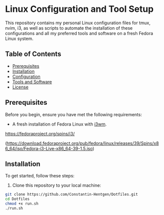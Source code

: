 # Linux Configuration and Tool Setup

This repository contains my personal Linux configuration files for tmux, nvim, i3, as well as scripts to automate the installation of these configurations and all my preferred tools and software on a fresh Fedora Linux system.

## Table of Contents

- [Prerequisites](#prerequisites)
- [Installation](#installation)
- [Configuration](#configuration)
- [Tools and Software](#tools-and-software)
- [License](#license)

## Prerequisites

Before you begin, ensure you have met the following requirements:

- A fresh installation of Fedora Linux with [i3wm](https://i3wm.org/).

https://fedoraproject.org/spins/i3/

(https://download.fedoraproject.org/pub/fedora/linux/releases/39/Spins/x86_64/iso/Fedora-i3-Live-x86_64-39-1.5.iso)

## Installation

To get started, follow these steps:

1. Clone this repository to your local machine:

```bash
git clone https://github.com/Constantin-Hentgen/Dotfiles.git
cd Dotfiles
chmod +x run.sh
./run.sh
```

